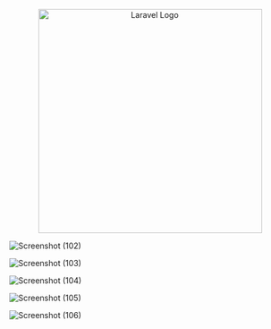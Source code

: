 <p align="center"><a href="https://laravel.com" target="_blank"><img src="https://raw.githubusercontent.com/laravel/art/master/logo-lockup/5%20SVG/2%20CMYK/1%20Full%20Color/laravel-logolockup-cmyk-red.svg" width="400" alt="Laravel Logo"></a></p>


 ![Screenshot (102)](https://github.com/user-attachments/assets/1485a505-1815-491b-a5d0-291e730eb882)

 
![Screenshot (103)](https://github.com/user-attachments/assets/0a023712-c396-4b0a-8e9a-5e494ec54052)


![Screenshot (104)](https://github.com/user-attachments/assets/0c125579-8339-4969-8f03-fdf109b8074d)



![Screenshot (105)](https://github.com/user-attachments/assets/9f82f33b-c4da-4dba-988d-0cb5f701290e)


![Screenshot (106)](https://github.com/user-attachments/assets/a86bc16d-a210-4218-b473-0b3ed48b2548)




